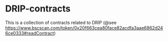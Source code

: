 # DRIP-contracts

This is a collection of contracts related to DRIP (@see https://www.bscscan.com/token/0x20f663cea80face82acdfa3aae6862d246ce0333#readContract)
